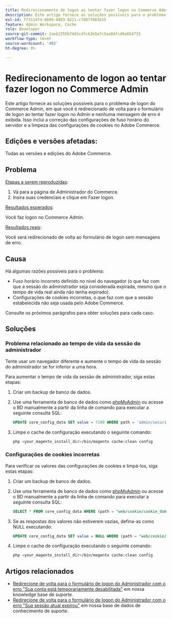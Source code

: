 ```yaml
---
title: Redirecionamento de logon ao tentar fazer logon no Commerce Admin
description: Este artigo fornece as soluções possíveis para o problema de logon do Commerce Admin, em que você é redirecionado de volta para o formulário de logon ao tentar fazer logon no Admin e nenhuma mensagem de erro é exibida. Isso inclui a correção das configurações de fuso horário do servidor e a limpeza das configurações de cookies no Adobe Commerce.
exl-id: ff3114fd-8690-4983-8221-cf807f083b15
feature: Admin Workspace, Cache
role: Developer
source-git-commit: 2aeb2355b74d1cdfc62b5e7c5aa04fcd0a654733
workflow-type: tm+mt
source-wordcount: '403'
ht-degree: 0%

---
```


# Redirecionamento de logon ao tentar fazer logon no Commerce Admin

Este artigo fornece as soluções possíveis para o problema de logon do Commerce Admin, em que você é redirecionado de volta para o formulário de logon ao tentar fazer logon no Admin e nenhuma mensagem de erro é exibida. Isso inclui a correção das configurações de fuso horário do servidor e a limpeza das configurações de cookies no Adobe Commerce.

## Edições e versões afetadas:

Todas as versões e edições do Adobe Commerce.

## Problema

<u>Etapas a serem reproduzidas</u>:

1. Vá para a página de Administrador do Commerce.
1. Insira suas credenciais e clique em Fazer logon.

<u>Resultados esperados</u>:

Você faz logon no Commerce Admin.

<u>Resultados reais</u>:

Você será redirecionado de volta ao formulário de logon sem mensagens de erro.

## Causa

Há algumas razões possíveis para o problema:

* Fuso horário incorreto definido no nível do navegador (o que faz com que a sessão do administrador seja considerada expirada, mesmo que o tempo de vida real ainda não tenha expirado).
* Configurações de cookies incorretas, o que faz com que a sessão estabelecida não seja usada pelo Adobe Commerce.

Consulte os próximos parágrafos para obter soluções para cada caso.

## Soluções

### Problema relacionado ao tempo de vida da sessão do administrador

Tente usar um navegador diferente e aumente o tempo de vida da sessão do administrador se for inferior a uma hora.

Para aumentar o tempo de vida da sessão de administrador, siga estas etapas:

1. Criar um backup de banco de dados.
1. Use uma ferramenta de banco de dados como [phpMyAdmin](https://experienceleague.adobe.com/pt-br/docs/commerce-operations/installation-guide/prerequisites/optional-software#phpmyadmin) ou acesse o BD manualmente a partir da linha de comando para executar a seguinte consulta SQL:

   ```sql
   UPDATE core_config_data SET value = 7200 WHERE path = 'admin/security/session_lifetime';
   ```

1. Limpe o cache de configuração executando o seguinte comando:

   ```bash
   php <your_magento_install_dir>/bin/magento cache:clean config
   ```

### Configurações de cookies incorretas

Para verificar os valores das configurações de cookies e limpá-los, siga estas etapas:

1. Criar um backup de banco de dados.
1. Use uma ferramenta de banco de dados como [phpMyAdmin](https://experienceleague.adobe.com/pt-br/docs/commerce-operations/installation-guide/prerequisites/optional-software#phpmyadmin) ou acesse o BD manualmente a partir da linha de comando para executar a seguinte consulta SQL:

   ```sql
   SELECT * FROM core_config_data WHERE (path = "web/cookie/cookie_domain" OR path = "web/cookie/cookie_path");
   ```

1. Se as respostas dos valores não estiverem vazias, defina-as como NULL executando:

   ```sql
   UPDATE core_config_data SET value = NULL WHERE (path = "web/cookie/cookie_domain" OR path = "web/cookie/cookie_path");
   ```

1. Limpe o cache de configuração executando o seguinte comando:

   ```bash
   php <your_magento_install_dir>/bin/magento cache:clean config
   ```

## Artigos relacionados

* [Redirecione de volta para o formulário de logon do Administrador com o erro &quot;Sua conta está temporariamente desabilitada&quot;](/help/troubleshooting/miscellaneous/redirect-back-to-the-admin-login-form-with-your-account-is-temporarily-disabled-error.md) em nossa knowledge base de suporte.
* [Redirecione de volta para o formulário de logon do Administrador com o erro &quot;Sua sessão atual expirou&quot;](/help/troubleshooting/miscellaneous/redirect-back-to-the-admin-login-form-with-your-current-session-has-been-expired-error.md) em nossa base de dados de conhecimento de suporte.
